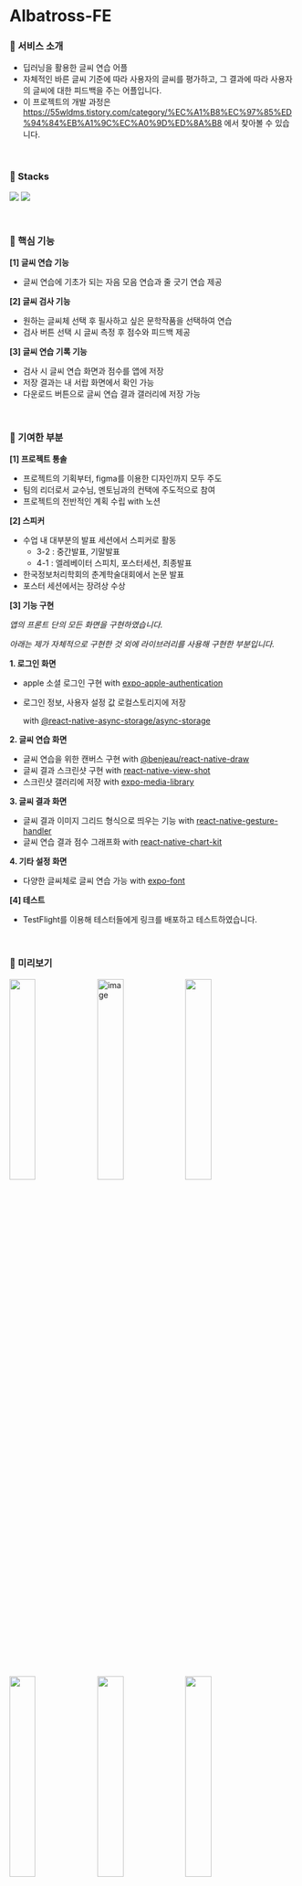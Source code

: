 # Albatross-FE

### 📌 서비스 소개

- 딥러닝을 활용한 글씨 연습 어플
- 자체적인 바른 글씨 기준에 따라 사용자의 글씨를 평가하고, 그 결과에 따라 사용자의 글씨에 대한 피드백을 주는 어플입니다.
- 이 프로젝트의 개발 과정은 https://55wldms.tistory.com/category/%EC%A1%B8%EC%97%85%ED%94%84%EB%A1%9C%EC%A0%9D%ED%8A%B8 에서 찾아볼 수 있습니다.

<br/>

### 📌 Stacks

<img src="https://img.shields.io/badge/ReactNative-FE2E2E?style=flat-square&logo=React&logoColor=white"/></a>
<img src="https://img.shields.io/badge/JavaScript-F7D358?style=flat-square&logo=JavaScript&logoColor=white"/></a>

<br/>

### 📌 핵심 기능

**[1] 글씨 연습 기능**

- 글씨 연습에 기초가 되는 자음 모음 연습과 줄 긋기 연습 제공

**[2] 글씨 검사 기능**

- 원하는 글씨체 선택 후 필사하고 싶은 문학작품을 선택하여 연습
- 검사 버튼 선택 시 글씨 측정 후 점수와 피드백 제공

**[3] 글씨 연습 기록 기능**

- 검사 시 글씨 연습 화면과 점수를 앱에 저장
- 저장 결과는 내 서랍 화면에서 확인 가능
- 다운로드 버튼으로 글씨 연습 결과 갤러리에 저장 가능

<br/>

### 📌 기여한 부분

**[1] 프로젝트 통솔**

- 프로젝트의 기획부터, figma를 이용한 디자인까지 모두 주도
- 팀의 리더로서 교수님, 멘토님과의 컨택에 주도적으로 참여
- 프로젝트의 전반적인 계획 수립 with 노션

**[2] 스피커**

- 수업 내 대부분의 발표 세션에서 스피커로 활동
    - 3-2 : 중간발표, 기말발표
    - 4-1 : 엘레베이터 스피치, 포스터세션, 최종발표
- 한국정보처리학회의 춘계학술대회에서 논문 발표
- 포스터 세션에서는 장려상 수상

**[3] 기능 구현**

*앱의 프론트 단의 모든 화면을 구현하였습니다.*

*아래는 제가 자체적으로 구현한 것 외에 라이브러리를 사용해 구현한 부분입니다.*

**1. 로그인 화면**
- apple 소셜 로그인 구현 with [expo-apple-authentication](https://docs.expo.dev/versions/latest/sdk/apple-authentication/)
- 로그인 정보, 사용자 설정 값 로컬스토리지에 저장
    
    with [@react-native-async-storage/async-storage](https://github.com/react-native-async-storage/async-storage)
    
**2. 글씨 연습 화면**
- 글씨 연습을 위한 캔버스 구현 with [@benjeau/react-native-draw](https://www.npmjs.com/package/@benjeau/react-native-draw)
- 글씨 결과 스크린샷 구현 with [react-native-view-shot](https://github.com/gre/react-native-view-shot)
- 스크린샷 갤러리에 저장 with [expo-media-library](https://docs.expo.dev/versions/latest/sdk/media-library/)

**3. 글씨 결과 화면**
- 글씨 결과 이미지 그리드 형식으로 띄우는 기능 with [react-native-gesture-handler](https://www.npmjs.com/package/react-native-gesture-handler?activeTab=readme)
- 글씨 연습 결과 점수 그래프화 with [react-native-chart-kit](https://github.com/indiespirit/react-native-chart-kit)

**4. 기타 설정 화면**
- 다양한 글씨체로 글씨 연습 가능 with [expo-font](https://docs.expo.dev/versions/latest/sdk/font/)

**[4] 테스트**

- TestFlight를 이용해 테스터들에게 링크를 배포하고 테스트하였습니다.
<br/>

### 📌 미리보기

<img src="https://user-images.githubusercontent.com/76611903/170242040-d4187334-4fe0-404b-88f9-fb7e9be8abf1.png" align="left" width="30%" height="30%"/>
<img width="30%" alt="image" src="https://user-images.githubusercontent.com/86579242/170249351-4d0513fe-ba8c-4d6b-849f-0879f405000f.png" align="left">
<img src="https://user-images.githubusercontent.com/76611903/170242713-6e49a9e9-3693-4110-8092-d811e81b5424.png"  width="30%" height="30%"/> 
<div style="margin-bottom:50px">
 </div>
 
<img src="https://user-images.githubusercontent.com/76611903/170242737-9e477887-b6d5-4c3e-8f72-bd9f0c273e70.png" align="left" width="30%" height="30%"/>
<img src="https://user-images.githubusercontent.com/76611903/170242756-06468441-2027-4108-b38a-98bc1519ec1a.png" align="left" width="30%" height="30%"/>
<img src="https://user-images.githubusercontent.com/76611903/170242836-334acdfb-d0b2-43bb-acd5-ed8eec7a972e.png" width="30%" height="30%"/> 

<br/>

### 📌 Design

<img src="https://user-images.githubusercontent.com/65931227/170225530-b9b5882f-5bdb-4e89-b7ed-f22595f7c9ca.png" align="left" width="30%" height="30%"/>
<img width="30%" alt="image" src="https://user-images.githubusercontent.com/65931227/170225293-ed2b6c6e-6903-4277-a466-47864847cc2e.png" align="left">
<img src="https://user-images.githubusercontent.com/65931227/170225567-c2b9aad9-0b21-44cf-9feb-4e04259171e3.png" width="30%" height="30%"/> 

<div style="margin-bottom:50px"> </div>
 
<img src="https://user-images.githubusercontent.com/65931227/170225335-cdb6be82-a764-43ed-b5d8-f9f1d0e7dd98.png" align="left" width="30%" height="30%"/>
<img src="https://user-images.githubusercontent.com/65931227/170225411-87574d1d-64d6-401b-911a-dd585c05c8f6.png" align="left" width="30%" height="30%"/>

<div style="margin-bottom:50px"> </div>

<img src="https://user-images.githubusercontent.com/65931227/170225469-d5e5ab50-3393-48fa-ad30-59c5b03dab95.png" align="left" width="30%" height="30%"/>
<img src="https://user-images.githubusercontent.com/65931227/170225639-b761524a-5526-4327-8c0f-759f7c467d9b.png" width="30%" height="30%"/> 
